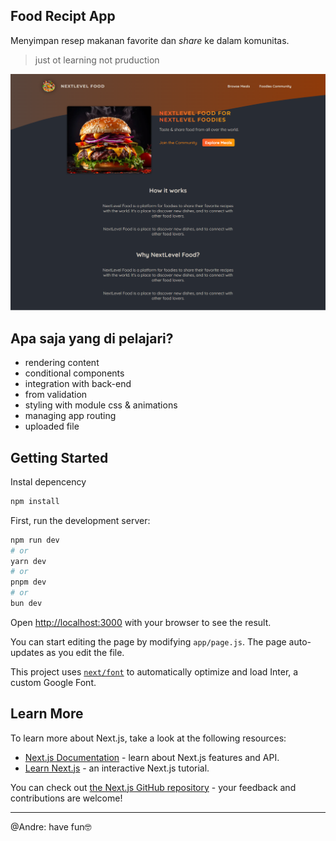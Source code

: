 ## Food Recipt App

Menyimpan resep makanan favorite dan _share_ ke dalam komunitas.

> just ot learning not pruduction

![img](https://github.com/MuhamadAndre10/receipt-app/blob/main/docs/img/home.png?raw=true)

## Apa saja yang di pelajari?

- rendering content
- conditional components
- integration with back-end
- from validation
- styling with module css & animations
- managing app routing
- uploaded file

## Getting Started

Instal depencency

```bash
npm install
```

First, run the development server:

```bash
npm run dev
# or
yarn dev
# or
pnpm dev
# or
bun dev
```

Open [http://localhost:3000](http://localhost:3000) with your browser to see the result.

You can start editing the page by modifying `app/page.js`. The page auto-updates as you edit the file.

This project uses [`next/font`](https://nextjs.org/docs/basic-features/font-optimization) to automatically optimize and load Inter, a custom Google Font.

## Learn More

To learn more about Next.js, take a look at the following resources:

- [Next.js Documentation](https://nextjs.org/docs) - learn about Next.js features and API.
- [Learn Next.js](https://nextjs.org/learn) - an interactive Next.js tutorial.

You can check out [the Next.js GitHub repository](https://github.com/vercel/next.js/) - your feedback and contributions are welcome!

---

@Andre: have fun🤓
